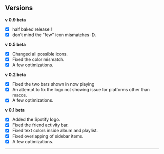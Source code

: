 ## Versions

**v 0.9 beta**

-   [x] half baked release!!
- [x] don't mind the "few" icon mismatches :D.

**v 0.5 beta**

-   [x] Changed all possible icons.
-   [x] Fixed the color mismatch.
-   [x] A few optimizations.

**v 0.2 beta**

-   [x] Fixed the two bars shown in now playing  
-   [x] An attempt to fix the logo not showing issue for platforms other than macos.  
-   [x] A few optimizations.

**v 0.1 beta**

-   [x] Added the Spotify logo.  
-   [x] Fixed the friend activity bar.  
-   [x] Fixed text colors inside album and playlist.  
-   [x] Fixed overlapping of sidebar items.  
-   [x] A few optimizations.

* * *
